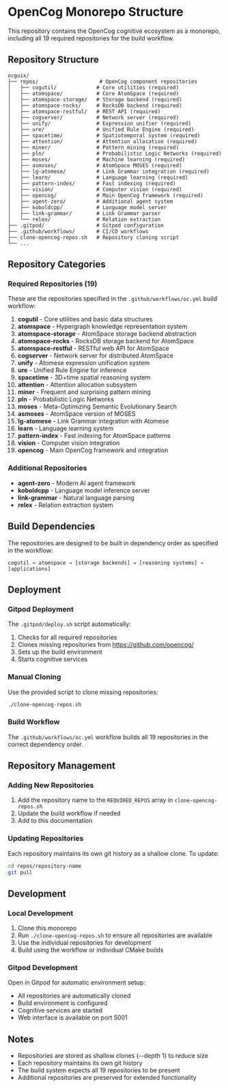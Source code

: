 # OpenCog Monorepo Structure

This repository contains the OpenCog cognitive ecosystem as a monorepo, including all 19 required repositories for the build workflow.

## Repository Structure

```
ocguix/
├── repos/                    # OpenCog component repositories
│   ├── cogutil/             # Core utilities (required)
│   ├── atomspace/           # Core AtomSpace (required)
│   ├── atomspace-storage/   # Storage backend (required)
│   ├── atomspace-rocks/     # RocksDB backend (required)
│   ├── atomspace-restful/   # REST API (required)
│   ├── cogserver/           # Network server (required)
│   ├── unify/               # Expression unifier (required)
│   ├── ure/                 # Unified Rule Engine (required)
│   ├── spacetime/           # Spatiotemporal system (required)
│   ├── attention/           # Attention allocation (required)
│   ├── miner/               # Pattern mining (required)
│   ├── pln/                 # Probabilistic Logic Networks (required)
│   ├── moses/               # Machine learning (required)
│   ├── asmoses/             # AtomSpace MOSES (required)
│   ├── lg-atomese/          # Link Grammar integration (required)
│   ├── learn/               # Language learning (required)
│   ├── pattern-index/       # Fast indexing (required)
│   ├── vision/              # Computer vision (required)
│   ├── opencog/             # Main OpenCog framework (required)
│   ├── agent-zero/          # Additional agent system
│   ├── koboldcpp/           # Language model server
│   ├── link-grammar/        # Link Grammar parser
│   └── relex/               # Relation extraction
├── .gitpod/                 # Gitpod configuration
├── .github/workflows/       # CI/CD workflows
├── clone-opencog-repos.sh   # Repository cloning script
└── ...
```

## Repository Categories

### Required Repositories (19)
These are the repositories specified in the `.github/workflows/oc.yml` build workflow:

1. **cogutil** - Core utilities and basic data structures
2. **atomspace** - Hypergraph knowledge representation system
3. **atomspace-storage** - AtomSpace storage backend abstraction
4. **atomspace-rocks** - RocksDB storage backend for AtomSpace
5. **atomspace-restful** - RESTful web API for AtomSpace
6. **cogserver** - Network server for distributed AtomSpace
7. **unify** - Atomese expression unification system
8. **ure** - Unified Rule Engine for inference
9. **spacetime** - 3D+time spatial reasoning system
10. **attention** - Attention allocation subsystem
11. **miner** - Frequent and surprising pattern mining
12. **pln** - Probabilistic Logic Networks
13. **moses** - Meta-Optimizing Semantic Evolutionary Search
14. **asmoses** - AtomSpace version of MOSES
15. **lg-atomese** - Link Grammar integration with Atomese
16. **learn** - Language learning system
17. **pattern-index** - Fast indexing for AtomSpace patterns
18. **vision** - Computer vision integration
19. **opencog** - Main OpenCog framework and integration

### Additional Repositories
- **agent-zero** - Modern AI agent framework
- **koboldcpp** - Language model inference server
- **link-grammar** - Natural language parsing
- **relex** - Relation extraction system

## Build Dependencies

The repositories are designed to be built in dependency order as specified in the workflow:

```
cogutil → atomspace → [storage backends] → [reasoning systems] → [applications]
```

## Deployment

### Gitpod Deployment
The `.gitpod/deploy.sh` script automatically:
1. Checks for all required repositories
2. Clones missing repositories from https://github.com/opencog/
3. Sets up the build environment
4. Starts cognitive services

### Manual Cloning
Use the provided script to clone missing repositories:
```bash
./clone-opencog-repos.sh
```

### Build Workflow
The `.github/workflows/oc.yml` workflow builds all 19 repositories in the correct dependency order.

## Repository Management

### Adding New Repositories
1. Add the repository name to the `REQUIRED_REPOS` array in `clone-opencog-repos.sh`
2. Update the build workflow if needed
3. Add to this documentation

### Updating Repositories
Each repository maintains its own git history as a shallow clone. To update:
```bash
cd repos/repository-name
git pull
```

## Development

### Local Development
1. Clone this monorepo
2. Run `./clone-opencog-repos.sh` to ensure all repositories are available
3. Use the individual repositories for development
4. Build using the workflow or individual CMake builds

### Gitpod Development
Open in Gitpod for automatic environment setup:
- All repositories are automatically cloned
- Build environment is configured
- Cognitive services are started
- Web interface is available on port 5001

## Notes

- Repositories are stored as shallow clones (--depth 1) to reduce size
- Each repository maintains its own git history
- The build system expects all 19 repositories to be present
- Additional repositories are preserved for extended functionality